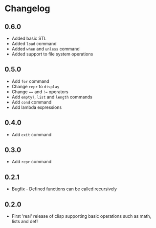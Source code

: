 Changelog
=========

0.6.0
-----
* Added basic STL
* Added `load` command
* Added `when` and `unless` command
* Added support to file system operations

0.5.0
-----
* Add `for` command
* Change `repr` to `display`
* Change `==` and `!=` operators
* Add `empty?`, `list` and `length` commands
* Add `cond` command
* Add lambda expressions

0.4.0
-----
* Add `exit` command

0.3.0
-----
* Add `repr` command

0.2.1
-----
* Bugfix - Defined functions can be called recursively

0.2.0
-----
* First 'real' release of clisp supporting basic operations such as math, lists and def!